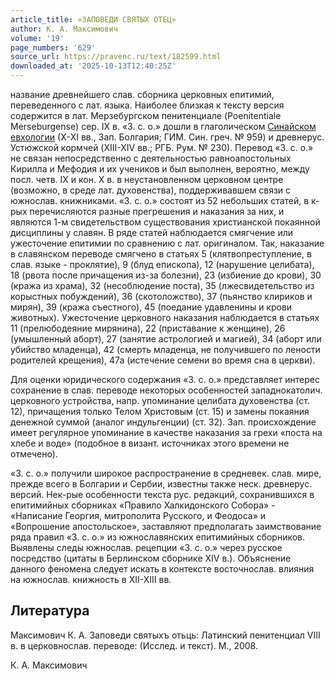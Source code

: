 ```yaml
---
article_title: «ЗАПОВЕДИ СВЯТЫХ ОТЕЦ»
author: К. А. Максимович
volume: '19'
page_numbers: '629'
source_url: https://pravenc.ru/text/182599.html
downloaded_at: '2025-10-13T12:40:25Z'
---
```


название древнейшего слав. сборника церковных епитимий, переведенного с лат. языка. Наиболее близкая к тексту версия содержится в лат. Мерзебургском пенитенциале (Poenitentiale Merseburgense) сер. IX в. «З. с. о.» дошли в глаголическом [Синайском евхологии](<https://pravenc.ru/text/Синайском евхологии.html>) (Х-XI вв., Зап. Болгария; ГИМ. Син. греч. № 959) и древнерус. Устюжской кормчей (XIII-XIV вв.; РГБ. Рум. № 230). Перевод «З. с. о.» не связан непосредственно с деятельностью равноапостольных Кирилла и Мефодия и их учеников и был выполнен, вероятно, между посл. четв. IX и кон. Х в. в неустановленном церковном центре (возможно, в среде лат. духовенства), поддерживавшем связи с южнослав. книжниками. «З. с. о.» состоят из 52 небольших статей, в к-рых перечисляются разные прегрешения и наказания за них, и являются 1-м свидетельством существования христианской покаянной дисциплины у славян. В ряде статей наблюдается смягчение или ужесточение епитимии по сравнению с лат. оригиналом. Так, наказание в славянском переводе смягчено в статьях 5 (клятвопреступление, в слав. языке - проклятие), 9 (блуд епископа), 12 (нарушение целибата), 18 (рвота после причащения из-за болезни), 23 (избиение до крови), 30 (кража из храма), 32 (несоблюдение поста), 35 (лжесвидетельство из корыстных побуждений), 36 (скотоложство), 37 (пьянство клириков и мирян), 39 (кража съестного), 45 (поедание удавленины и крови животных). Ужесточение церковного наказания наблюдается в статьях 11 (прелюбодеяние мирянина), 22 (приставание к женщине), 26 (умышленный аборт), 27 (занятие астрологией и магией), 34 (аборт или убийство младенца), 42 (смерть младенца, не получившего по лености родителей крещения), 47а (истечение семени во время сна в церкви).

Для оценки юридического содержания «З. с. о.» представляет интерес сохранение в слав. переводе некоторых особенностей западнокатолич. церковного устройства, напр. упоминание целибата духовенства (ст. 12), причащения только Телом Христовым (ст. 15) и замены покаяния денежной суммой (аналог индульгенции) (ст. 32). Зап. происхождение имеет регулярное упоминание в качестве наказания за грехи «поста на хлебе и воде» (подобное в визант. источниках этого времени не отмечено).

«З. с. о.» получили широкое распространение в средневек. слав. мире, прежде всего в Болгарии и Сербии, известны также неск. древнерус. версий. Нек-рые особенности текста рус. редакций, сохранившихся в епитимийных сборниках «Правило Халкидонского Собора» - «Написание Георгия, митрополита Русского, и Феодоса» и «Вопрошение апостольское», заставляют предполагать заимствование ряда правил «З. с. о.» из южнославянских епитимийных сборников. Выявлены следы южнослав. рецепции «З. с. о.» через русское посредство (цитаты в Берлинском сборнике XIV в.). Объяснение данного феномена следует искать в контексте восточнослав. влияния на южнослав. книжность в XII-XIII вв.

## Литература

Максимович К. А. Заповеди святыхъ отьць: Латинский пенитенциал VIII в. в церковнослав. переводе: (Исслед. и текст). М., 2008.

К. А. Максимович
